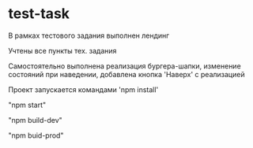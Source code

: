 # test-task

В рамках тестового задания выполнен лендинг  

Учтены все пункты тех. задания  

Самостоятельно выполнена реализация бургера-шапки, изменение состояний при наведении, добавлена кнопка 'Наверх' c реализацией

Проект запускается командами 
'npm install'

"npm start"  

"npm build-dev"  
  
"npm buid-prod"

